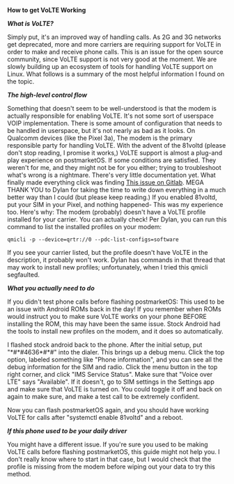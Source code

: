 **How to get VoLTE Working**

***What is VoLTE?***

Simply put, it's an improved way of handling calls. As 2G and 3G networks get deprecated, more and more carriers are requiring support for VoLTE in order to make
and receive phone calls. This is an issue for the open source community, since VoLTE support is not very good at the moment. We are slowly building up an
ecosystem of tools for handling VoLTE support on Linux. What follows is a summary of the most helpful information I found on the topic.

***The high-level control flow***

Something that doesn't seem to be well-understood is that the modem is actually responsible for enabling VoLTE. It's not some sort of userspace VOIP implementation.
There is some amount of configuration that needs to be handled in userspace, but
it's not nearly as bad as it looks. On Qualcomm devices (like the Pixel 3a), The modem is the primary responsible party for handling VoLTE. With the advent of
the 81voltd (please don't stop reading, I promise it works,) VoLTE support is almost a plug-and play experience on postmarketOS. If some conditions are satisfied.
They weren't for me, and they might not be for you either; trying to troubleshoot what's wrong is a nightmare. There's very little documentation yet. What finally
made everything click was finding [This issue on Gitlab](https://gitlab.com/postmarketOS/pmaports/-/issues/1878). MEGA THANK YOU to Dylan for taking the time to
write down everything in a much better way than I could (but please keep reading.) If you enabled 81voltd, put your SIM in your Pixel, and nothing happened- This
was my experience too. Here's why: The modem (probably) doesn't have a VoLTE profile installed for your carrier. You can actually check! Per Dylan,
you can run this command to list the installed profiles on your modem:

    qmicli -p --device=qrtr://0 --pdc-list-configs=software

If you see your carrier listed, but the profile doesn't have VoLTE in the description, it probably won't work. Dylan has commands in that thread that may work to
install new profiles; unfortunately, when I tried this qmicli segfaulted.

***What you actually need to do***

If you didn't test phone calls before flashing postmarketOS:
This used to be an issue with Android ROMs back in the day! If you remember when ROMs would instruct you to make sure VoLTE works on your phone BEFORE installing
the ROM, this may have been the same issue. Stock Android had the tools to install new profiles on the modem, and it does so automatically.

I flashed stock android back to the phone. After the initial setup, put "\*#\*#4636\*#\*#" into the dialer. This brings up a debug menu. Click the top option, labeled
something like "Phone information", and you can see all the debug information for the SIM and radio. Click the menu button in the top right corner, and click
"IMS Service Status". Make sure that "Voice over LTE" says "Available". If it doesn't, go to SIM settings in the Settings app and make sure that VoLTE is turned on.
You could toggle it off and back on again to make sure, and make a test call to be extremely confident.

Now you can flash postmarketOS again, and you should have working VoLTE for calls after "systemctl enable 81voltd" and a reboot.

***If this phone used to be your daily driver***

You might have a different issue. If you're sure you used to be making VoLTE calls before flashing postmarketOS, this guide might not help you. I don't really know
where to start in that case, but I would check that the profile is missing from the modem before wiping out your data to try this method.